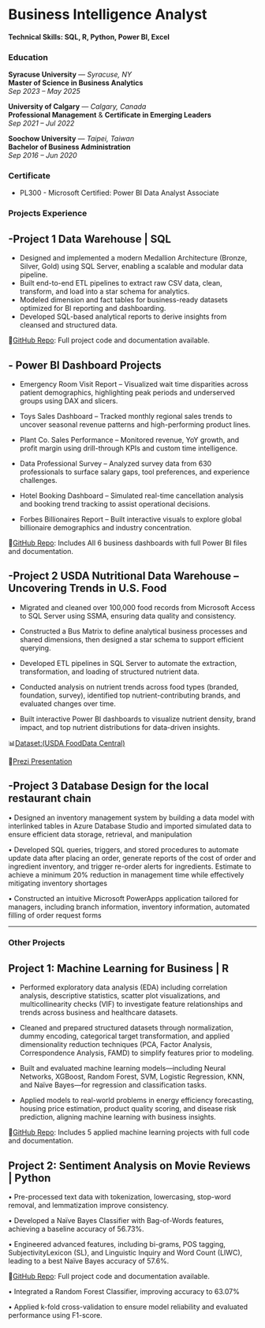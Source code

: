 # Business Intelligence Analyst

#### Technical Skills: SQL, R, Python, Power BI, Excel

###  Education

**Syracuse University** — *Syracuse, NY*  
**Master of Science in Business Analytics**  
*Sep 2023 – May 2025*

**University of Calgary** — *Calgary, Canada*  
**Professional Management** & **Certificate in Emerging Leaders**  
*Sep 2021 – Jul 2022*

**Soochow University** — *Taipei, Taiwan*  
**Bachelor of Business Administration**  
*Sep 2016 – Jun 2020*





### Certificate

- PL300 - Microsoft Certified: Power BI Data Analyst Associate

### Projects Experience
## -Project 1 Data Warehouse | SQL 
- Designed and implemented a modern Medallion Architecture (Bronze, Silver, Gold) using SQL Server, enabling a scalable and modular data pipeline.
- Built end-to-end ETL pipelines to extract raw CSV data, clean, transform, and load into a star schema for analytics.
- Modeled dimension and fact tables for business-ready datasets optimized for BI reporting and dashboarding.
- Developed SQL-based analytical reports to derive insights from cleansed and structured data.

📂[GitHub Repo]( https://github.com/yuan-116/sql-data-warehouse-project/tree/main): Full project code and documentation available.


## - Power BI Dashboard Projects

- Emergency Room Visit Report – Visualized wait time disparities across patient demographics, highlighting peak periods and underserved groups using DAX and slicers.

- Toys Sales Dashboard – Tracked monthly regional sales trends to uncover seasonal revenue patterns and high-performing product lines.

- Plant Co. Sales Performance – Monitored revenue, YoY growth, and profit margin using drill-through KPIs and custom time intelligence.

- Data Professional Survey – Analyzed survey data from 630 professionals to surface salary gaps, tool preferences, and experience challenges.

- Hotel Booking Dashboard – Simulated real-time cancellation analysis and booking trend tracking to assist operational decisions.

- Forbes Billionaires Report – Built interactive visuals to explore global billionaire demographics and industry concentration.

📂[GitHub Repo](https://github.com/yuan-116/power_bi_projects/tree/main): Includes All 6 business dashboards with full Power BI files and documentation.

## -Project 2 USDA Nutritional Data Warehouse – Uncovering Trends in U.S. Food

- Migrated and cleaned over 100,000 food records from Microsoft Access to SQL Server using SSMA, ensuring data quality and consistency.

- Constructed a Bus Matrix to define analytical business processes and shared dimensions, then designed a star schema to support efficient querying.

- Developed ETL pipelines in SQL Server to automate the extraction, transformation, and loading of structured nutrient data.

- Conducted analysis on nutrient trends across food types (branded, foundation, survey), identified top nutrient-contributing brands, and evaluated changes over time.

- Built interactive Power BI dashboards to visualize nutrient density, brand impact, and top nutrient distributions for data-driven insights.
  
📊[Dataset:(USDA FoodData Central)](https://fdc.nal.usda.gov/)

📂[Prezi Presentation](https://prezi.com/view/beC6TVO9VZLn6b1h2xRY/)

## -Project 3 Database Design for the local restaurant chain


• Designed an inventory management system by building a data model with interlinked tables in Azure Database Studio
and imported simulated data to ensure efficient data storage, retrieval, and manipulation

• Developed SQL queries, triggers, and stored procedures to automate update data after placing an order, generate reports of
the cost of order and ingredient inventory, and trigger re-order alerts for ingredients. Estimate to achieve a minimum 20%
reduction in management time while effectively mitigating inventory shortages

• Constructed an intuitive Microsoft PowerApps application tailored for managers, including branch information, inventory
information, automated filling of order request forms

---
### Other Projects

## Project 1: Machine Learning for Business | R

- Performed exploratory data analysis (EDA) including correlation analysis, descriptive statistics, scatter plot visualizations, and multicollinearity checks (VIF) to investigate feature relationships and trends across business and healthcare datasets.

- Cleaned and prepared structured datasets through normalization, dummy encoding, categorical target transformation, and applied dimensionality reduction techniques (PCA, Factor Analysis, Correspondence Analysis, FAMD) to simplify features prior to modeling.

- Built and evaluated machine learning models—including Neural Networks, XGBoost, Random Forest, SVM, Logistic Regression, KNN, and Naïve Bayes—for regression and classification tasks.

- Applied models to real-world problems in energy efficiency forecasting, housing price estimation, product quality scoring, and disease risk prediction, aligning machine learning with business insights.

📂[GitHub Repo](https://github.com/yuan-116/MachineLearning_for_Business/tree/main): Includes 5 applied machine learning projects with full code and documentation.

## Project 2: Sentiment Analysis on Movie Reviews | Python

• Pre-processed text data with tokenization, lowercasing, stop-word removal, and lemmatization improve consistency.

• Developed a Naïve Bayes Classifier with Bag-of-Words features, achieving a baseline accuracy of 56.73%.

• Engineered advanced features, including bi-grams, POS tagging, SubjectivityLexicon (SL), and Linguistic Inquiry and
Word Count (LIWC), leading to a best Naïve Bayes accuracy of 57.6%.

📂[GitHub Repo](https://github.com/yuan-116/NLP_Sentiment_Classification_with_Movie_Reviews): Full project code and documentation available.

• Integrated a Random Forest Classifier, improving accuracy to 63.07%

• Applied k-fold cross-validation to ensure model reliability and evaluated performance using F1-score.

